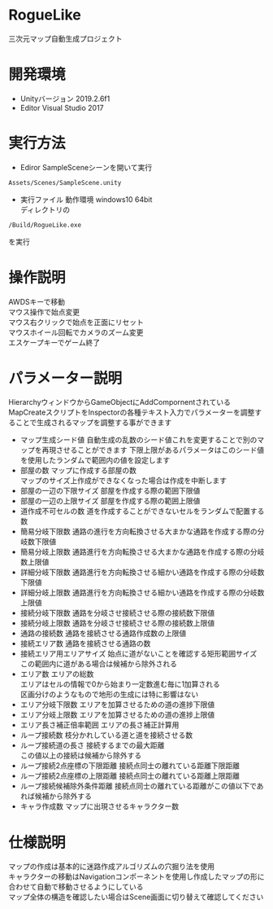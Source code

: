 # RogueLike
三次元マップ自動生成プロジェクト  

# 開発環境
* Unityバージョン 2019.2.6f1
* Editor Visual Studio 2017

# 実行方法
* Ediror
SampleSceneシーンを開いて実行  
```bash
Assets/Scenes/SampleScene.unity
```
* 実行ファイル
動作環境 windows10 64bit  
ディレクトリの  
```bash
/Build/RogueLike.exe
```
を実行  

# 操作説明
AWDSキーで移動  
マウス操作で始点変更  
マウス右クリックで始点を正面にリセット  
マウスホイール回転でカメラのズーム変更  
エスケープキーでゲーム終了  

# パラメーター説明
HierarchyウィンドウからGameObjectにAddCompornentされている  
MapCreateスクリプトをInspectorの各種テキスト入力でパラメーターを調整することで生成されるマップを調整する事ができます  

* マップ生成シード値
自動生成の乱数のシード値これを変更することで別のマップを再現させることができます 
下限上限があるパラメータはこのシード値を使用したランダムで範囲内の値を設定します
* 部屋の数
マップに作成する部屋の数  
マップのサイズ上作成ができなくなった場合は作成を中断します
* 部屋の一辺の下限サイズ
部屋を作成する際の範囲下限値
* 部屋の一辺の上限サイズ
部屋を作成する際の範囲上限値
* 道作成不可セルの数
道を作成することができないセルをランダムで配置する数
* 簡易分岐下限数
通路の進行を方向転換させる大まかな通路を作成する際の分岐数下限値
* 簡易分岐上限数
通路進行を方向転換させる大まかな通路を作成する際の分岐数上限値
* 詳細分岐下限数
通路進行を方向転換させる細かい通路を作成する際の分岐数下限値
* 詳細分岐上限数
通路進行を方向転換させる細かい通路を作成する際の分岐数上限値
* 接続分岐下限数
通路を分岐させ接続させる際の接続数下限値
* 接続分岐上限数
通路を分岐させ接続させる際の接続数上限値
* 通路の接続数
通路を接続させる通路作成数の上限値
* 接続エリア数
通路を接続させる通路の数
* 接続エリア用エリアサイズ
始点に道がないことを確認する矩形範囲サイズ  
この範囲内に道がある場合は候補から除外される
* エリア数
エリアの総数  
エリアはセルの情報で0から始まり一定数進む毎に1加算される  
区画分けのようなもので地形の生成には特に影響はない
* エリア分岐下限数
エリアを加算させるための道の進捗下限値
* エリア分岐上限数
エリアを加算させるための道の進捗上限値
* エリア長さ補正倍率範囲
エリアの長さ補正計算用
* ループ接続数
枝分かれしている道と道を接続させる数
* ループ接続道の長さ
接続するまでの最大距離  
この値以上の接続は候補から除外する
* ループ接続2点座標の下限距離
接続点同士の離れている距離下限距離
* ループ接続2点座標の上限距離
接続点同士の離れている距離上限距離
* ループ接続候補除外条件距離
接続点同士の離れている距離がこの値以下であれば候補から除外する
* キャラ作成数
マップに出現させるキャラクター数

# 仕様説明
マップの作成は基本的に迷路作成アルゴリズムの穴掘り法を使用  
キャラクターの移動はNavigationコンポーネントを使用し作成したマップの形に合わせて自動で移動させるようにしている  
マップ全体の構造を確認したい場合はScene画面に切り替えて確認してください  
　


